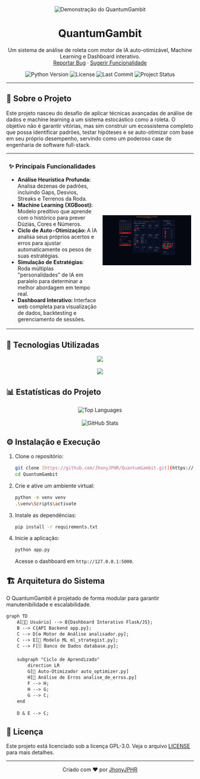 <div align="center">
  <img src="https://github.com/JhonyJPHR/AnaliseQuanty/blob/main/GHOST.png" alt="Demonstração do QuantumGambit" width="800">

  <h1 align="center">QuantumGambit</h1>
  <p align="center">
    Um sistema de análise de roleta com motor de IA auto-otimizável, Machine Learning e Dashboard interativo.
    <br />
    <a href="https://github.com/JhonyJPHR/AnaliseQuanty/issues">Reportar Bug</a>
    ·
    <a href="https://github.com/JhonyJPHR/AnaliseQuanty/issues">Sugerir Funcionalidade</a>
  </p>
</div>

<p align="center">
  <img src="https://img.shields.io/badge/Python-3.11+-blue.svg" alt="Python Version">
  <img src="https://img.shields.io/badge/License-GPLv3-blue.svg" alt="License">
  <img src="https://img.shields.io/github/last-commit/JhonyJPHR/AnaliseQuanty" alt="Last Commit">
  <img src="https://img.shields.io/badge/Status-Ativo-success" alt="Project Status">
</p>

---

## 📖 Sobre o Projeto

Este projeto nasceu do desafio de aplicar técnicas avançadas de análise de dados e machine learning a um sistema estocástico como a roleta. O objetivo não é garantir vitórias, mas sim construir um ecossistema completo que possa identificar padrões, testar hipóteses e se auto-otimizar com base em seu próprio desempenho, servindo como um poderoso case de engenharia de software full-stack.

<table>
  <tr>
    <td valign="top">
      <h3>✨ Principais Funcionalidades</h3>
      <ul>
        <li><b>Análise Heurística Profunda:</b> Analisa dezenas de padrões, incluindo Gaps, Desvios, Streaks e Terrenos da Roda.</li>
        <li><b>Machine Learning (XGBoost):</b> Modelo preditivo que aprende com o histórico para prever Dúzias, Cores e Números.</li>
        <li><b>Ciclo de Auto-Otimização:</b> A IA analisa seus próprios acertos e erros para ajustar automaticamente os pesos de suas estratégias.</li>
        <li><b>Simulação de Estratégias:</b> Roda múltiplas "personalidades" de IA em paralelo para determinar a melhor abordagem em tempo real.</li>
        <li><b>Dashboard Interativo:</b> Interface web completa para visualização de dados, backtesting e gerenciamento de sessões.</li>
      </ul>
    </td>
    <td width="50%" align="center">
       <img src="https://raw.githubusercontent.com/JhonyJPHR/AnaliseQuanty/main/DashBoard.png" alt="Dashboard Screenshot" width="100%"/>
    </td>
  </tr>
</table>

## 🚀 Tecnologias Utilizadas

<p align="center">
  <a href="https://skillicons.dev">
    <img src="https://skillicons.dev/icons?i=python,flask,sqlite,html,css,tailwind,javascript,chartjs,git,docker,vscode&perline=6" />
  </a>
</p>
<p align="center">
  <a href="https://skillicons.dev">
    <img src="https://skillicons.dev/icons?i=numpy,pandas,scikit-learn,tensorflow&theme=dark" />
    </a>
</p>

## 📊 Estatísticas do Projeto

<p align="center">
  <img align="center" src="https://github-readme-stats.vercel.app/api/top-langs?username=JhonyJPHR&repo=QuantumGambit&layout=compact&langs_count=10&theme=vision-friendly-dark" alt="Top Languages" />
  <br><br>
  <img align="center" src="https://github-readme-stats.vercel.app/api?username=JhonyJPHR&show_icons=true&locale=pt-br&theme=vision-friendly-dark&count_private=true&hide_rank=true" alt="GitHub Stats" />
</p>

## ⚙️ Instalação e Execução

1.  Clone o repositório:
    ```bash
    git clone [https://github.com/JhonyJPHR/QuantumGambit.git](https://github.com/JhonyJPHR/QuantumGambit.git)
    cd QuantumGambit
    ```

2.  Crie e ative um ambiente virtual:
    ```bash
    python -m venv venv
    .\venv\Scripts\activate
    ```

3.  Instale as dependências:
    ```bash
    pip install -r requirements.txt
    ```

4.  Inicie a aplicação:
    ```bash
    python app.py
    ```
    Acesse o dashboard em `http://127.0.0.1:5000`.

## 🏗️ Arquitetura do Sistema
O QuantumGambit é projetado de forma modular para garantir manutenibilidade e escalabilidade.

```mermaid
graph TD
    A[👨‍💻 Usuário] --> B{Dashboard Interativo Flask/JS};
    B --> C{API Backend app.py};
    C --> D[⚙️ Motor de Análise analisador.py];
    C --> E[🤖 Modelo ML ml_strategist.py];
    C --> F[🗄️ Banco de Dados database.py];
    
    subgraph "Ciclo de Aprendizado"
        direction LR
        G[🧠 Auto-Otimizador auto_optimizer.py]
        H[📝 Análise de Erros analise_de_erros.py]
        F --> H;
        H --> G;
        G --> C;
    end

    D & E --> C;
```

## 📄 Licença

Este projeto está licenciado sob a licença GPL-3.0. Veja o arquivo [LICENSE](LICENSE) para mais detalhes.

---

<p align="center">
  Criado com ❤️ por <a href="https://github.com/JhonyJPHR">JhonyJPHR</a>
</p>

